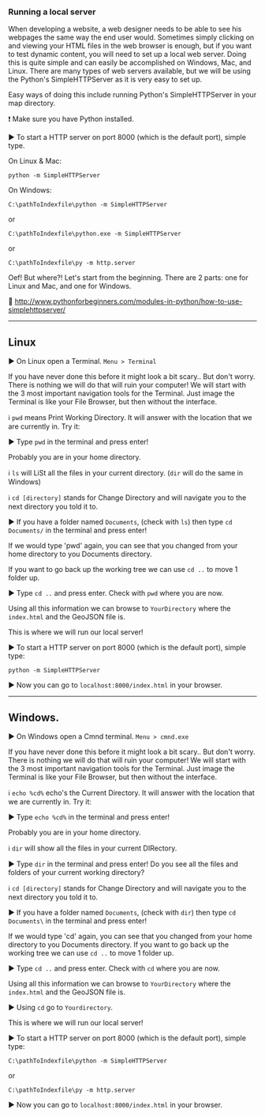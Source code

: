 ### Running a local server

When developing a website, a web designer needs to be able to see his webpages the same way the end user would. Sometimes simply clicking on and viewing your HTML files in the web browser is enough, but if you want to test dynamic content, you will need to set up a local web server. Doing this is quite simple and can easily be accomplished on Windows, Mac, and Linux. There are many types of web servers available, but we will be using the Python's SimpleHTTPServer as it is very easy to set up.

Easy ways of doing this include running Python's SimpleHTTPServer in your map directory. 

:exclamation: Make sure you have Python installed. 


:arrow_forward: To start a HTTP server on port 8000 (which is the default port), simple type.

On Linux & Mac:

```
python -m SimpleHTTPServer
```

On Windows:

```
C:\pathToIndexfile\python -m SimpleHTTPServer
```

or


```
C:\pathToIndexfile\python.exe -m SimpleHTTPServer
```

or

```
C:\pathToIndexfile\py -m http.server
```

Oef! But where?! 
Let's start from the beginning. There are 2 parts: one for Linux and Mac, and one for Windows. 

:link: http://www.pythonforbeginners.com/modules-in-python/how-to-use-simplehttpserver/

----------------------------

## Linux

:arrow_forward: On Linux open a Terminal. `Menu > Terminal`

If you have never done this before it might look a bit scary.. But don't worry. There is nothing we will do that will ruin your computer! We will start with the 3 most important navigation tools for the Terminal. Just image the Terminal is like your File Browser, but then without the interface.

:information_source: `pwd` means Print Working Directory. It will answer with the location that we are currently in. Try it:

:arrow_forward: Type `pwd` in the terminal and press enter! 

Probably you are in your home directory.

:information_source: `ls` will LiSt all the files in your current directory. (`dir` will do the same in Windows)

:information_source: `cd [directory]` stands for Change Directory and will navigate you to the next directory you told it to. 

:arrow_forward: If you have a folder named `Documents`, (check with `ls`) then type `cd Documents/` in the terminal and press enter! 

If we would type 'pwd' again, you can see that you changed from your home directory to you Documents directory. 

If you want to go back up the working tree we can use `cd ..` to move 1 folder up.

:arrow_forward: Type `cd ..` and press enter. Check with `pwd` where you are now. 

Using all this information we can browse to `YourDirectory` where the `index.html` and the GeoJSON file is.

This is where we will run our local server! 

:arrow_forward: To start a HTTP server on port 8000 (which is the default port), simple type:

```
python -m SimpleHTTPServer
```

:arrow_forward: Now you can go to `localhost:8000/index.html` in your browser. 



---------------------------------------------

## Windows.

:arrow_forward: On Windows open a Cmnd terminal. `Menu > cmnd.exe`

If you have never done this before it might look a bit scary.. But don't worry. There is nothing we will do that will ruin your computer! We will start with the 3 most important navigation tools for the Terminal. Just image the Terminal is like your File Browser, but then without the interface.

:information_source: `echo %cd%` echo's the Current Directory. It will answer with the location that we are currently in. Try it:

:arrow_forward: Type `echo %cd%` in the terminal and press enter! 

Probably you are in your home directory.
 
:information_source: `dir` will show all the files in your current DIRectory. 

:arrow_forward: Type `dir` in the terminal and press enter! Do you see all the files and folders of your current working directory?

:information_source: `cd [directory]` stands for Change Directory and will navigate you to the next directory you told it to. 

:arrow_forward: If you have a folder named `Documents`, (check with `dir`) then type `cd Documents\` in the terminal and press enter! 

If we would type 'cd' again, you can see that you changed from your home directory to you Documents directory. 
If you want to go back up the working tree we can use `cd ..` to move 1 folder up.

:arrow_forward: Type `cd ..` and press enter. Check with `cd` where you are now. 

Using all this information we can browse to `YourDirectory` where the `index.html` and the GeoJSON file is.

:arrow_forward: Using `cd` go to `Yourdirectory`. 

This is where we will run our local server! 

:arrow_forward: To start a HTTP server on port 8000 (which is the default port), simple type:


```
C:\pathToIndexfile\python -m SimpleHTTPServer
```

or

```
C:\pathToIndexfile\py -m http.server
```


:arrow_forward: Now you can go to `localhost:8000/index.html` in your browser. 

